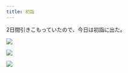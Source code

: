 ```yaml
---
title: 初詣
---
```


2日間引きこもっていたので、今日は初詣に出た。

![](https://photos.apkas.net/medium/202301/20230103-130647.webp)

![](https://photos.apkas.net/medium/202301/20230103-130807.webp)

![](https://photos.apkas.net/medium/202301/20230103-130820.webp)
